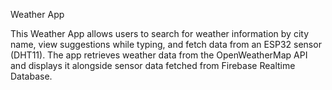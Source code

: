 Weather App






This Weather App allows users to search for weather information by city name, view suggestions while typing, and fetch data from an ESP32 sensor (DHT11). The app retrieves weather data from the OpenWeatherMap API and displays it alongside sensor data fetched from Firebase Realtime Database.

